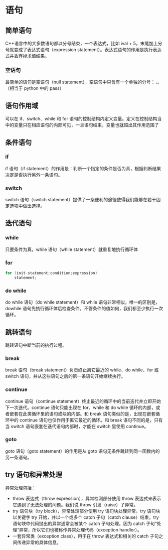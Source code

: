 # 语句

## 简单语句

C++语言中的大多数语句都以分号结束，一个表达式，比如 ival + 5，末尾加上分号就变成了表达式语句（expression statement）。表达式语句的作用是执行表达式并丢弃掉求值结果。

### 空语句

最简单的语句是空语句（null statement），空语句中只含有一个单独的分号：`;`。（相当于 python 中的 pass）

## 语句作用域

可以在 if、switch、while 和 for 语句的控制结构内定义变量。定义在控制结构当中的变量只在相应语句的内部可见，一旦语句结束，变量也就超出其作用范围了

## 条件语句

### if

if 语句（if statement）的作用是：判断一个指定的条件是否为真，根据判断结果决定是否执行另外一条语句。

### switch

switch 语句（switch statement）提供了一条便利的途径使得我们能够在若干固定选项中做出选择。

## 迭代语句

### while

只要条件为真，while 语句（while statement）就重复地执行循环体

### for

```cc
for (init-statement;condition;expression)
    statement;
```

### do while

do while 语句（do while statement）和 while 语句非常相似，唯一的区别是，dowhile 语句先执行循环体后检查条件。不管条件的值如何，我们都至少执行一次循环。

## 跳转语句

跳转语句中断当前的执行过程。

### break

break 语句（break statement）负责终止离它最近的 while、do while、for 或 switch 语句，并从这些语句之后的第一条语句开始继续执行。

### continue

continue 语句（continue statement）终止最近的循环中的当前迭代并立即开始下一次迭代。continue 语句只能出现在 for、while 和 do while 循环的内部，或者嵌套在此类循环里的语句或块的内部。和 break 语句类似的是，出现在嵌套循环中的 continue 语句也仅作用于离它最近的循环。和 break 语句不同的是，只有当 switch 语句嵌套在迭代语句内部时，才能在 switch 里使用 continue。

### goto

goto 语句（goto statement）的作用是从 goto 语句无条件跳转到同一函数内的另一条语句。

## try 语句和异常处理

异常处理包括：

- throw 表达式（throw expression），异常检测部分使用 throw 表达式来表示它遇到了无法处理的问题。我们说 throw 引发（raise）了异常。
- try 语句块（try block），异常处理部分使用 try 语句块处理异常。try 语句块以关键字 try 开始，并以一个或多个 catch 子句（catch clause）结束。try 语句块中代码抛出的异常通常会被某个 catch 子句处理。因为 catch 子句“处理”异常，所以它们也被称作异常处理代码（exception handler）。
- 一套异常类（exception class），用于在 throw 表达式和相关的 catch 子句之间传递异常的具体信息。
